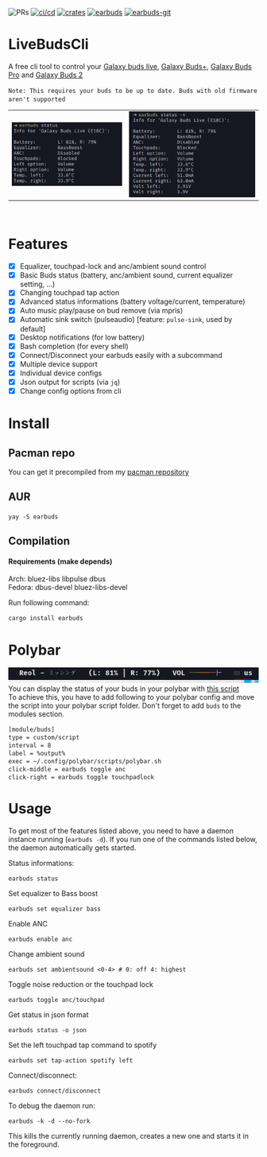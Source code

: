![PRs](https://img.shields.io/badge/PRs-welcome-56cc14?style=flat-square)
[![ci/cd](https://img.shields.io/github/workflow/status/JojiiOfficial/LiveBudsCli/Rust?style=flat-square)](https://github.com/JojiiOfficial/LiveBudsCli/actions?query=workflow%3ARust)
[![crates](https://img.shields.io/crates/dv/earbuds?style=flat-square)](https://crates.io/crates/earbuds)
[![earbuds](https://img.shields.io/aur/version/earbuds?style=flat-square&label=earbuds&logo=arch-linux)](https://aur.archlinux.org/packages/earbuds/)
[![earbuds-git](https://img.shields.io/aur/version/earbuds-git?style=flat-square&label=earbuds-git&logo=arch-linux)](https://aur.archlinux.org/packages/earbuds-git/)

# LiveBudsCli
A free cli tool to control your [Galaxy buds live](https://www.samsung.com/us/mobile-audio/galaxy-buds-live), [Galaxy Buds+](https://www.samsung.com/us/mobile/audio/galaxy-buds-plus/), [Galaxy Buds Pro](https://www.samsung.com/us/mobile/audio/galaxy-buds-pro/) and [Galaxy Buds 2](https://www.samsung.com/us/mobile-audio/galaxy-buds2/)

`Note: This requires your buds to be up to date. Buds with old firmware aren't supported`

<table>
<tr>
    <td>
        <img src=".imgs/status.png" width="auto" height="auto"/>
    </td>
    <td>
        <img src=".imgs/status_extended.png" width="auto" height="auto"/>
    </td>
</tr>
</table>
<br>


# Features
- [x] Equalizer, touchpad-lock and anc/ambient sound control
- [x] Basic Buds status (battery, anc/ambient sound, current equalizer setting, ...)
- [x] Changing touchpad tap action
- [x] Advanced status informations (battery voltage/current, temperature)
- [x] Auto music play/pause on bud remove (via mpris)
- [x] Automatic sink switch (pulseaudio) [feature: `pulse-sink`, used by default]
- [x] Desktop notifications (for low battery)
- [x] Bash completion (for every shell)
- [x] Connect/Disconnect your earbuds easily with a subcommand
- [x] Multiple device support
- [x] Individual device configs
- [x] Json output for scripts (via `jq`)
- [x] Change config options from cli

# Install


## Pacman repo
You can get it precompiled from my [pacman repository](https://repo.jojii.de)

## AUR
`yay -S earbuds`

## Compilation
#### Requirements (make depends)
Arch: bluez-libs libpulse dbus <br>
Fedora: dbus-devel bluez-libs-devel
<br>

Run following command:
```
cargo install earbuds
```


# Polybar
![Polybar](.imgs/polybar.png)
<br>
You can display the status of your buds in your polybar with [this script](https://github.com/JojiiOfficial/LiveBudsCli/tree/master/scripts/polybar.sh)
<br>
To achieve this, you have to add following to your polybar config and move the script into your polybar script folder. Don't forget to add `buds` to the modules section.
```
[module/buds]
type = custom/script
interval = 8
label = %output%
exec = ~/.config/polybar/scripts/polybar.sh
click-middle = earbuds toggle anc
click-right = earbuds toggle touchpadlock
```


# Usage
To get most of the features listed above, you need to have a daemon instance running (`earbuds -d`). If you run one of the commands 
listed below, the daemon automatically gets started.

Status informations:
```
earbuds status
```

Set equalizer to Bass boost
```
earbuds set equalizer bass
```

Enable ANC
```
earbuds enable anc
```

Change ambient sound
```
earbuds set ambientsound <0-4> # 0: off 4: highest
```

Toggle noise reduction or the touchpad lock
```
earbuds toggle anc/touchpad
```

Get status in json format
```
earbuds status -o json
```
Set the left touchpad tap command to spotify
```
earbuds set tap-action spotify left
```

Connect/disconnect:
```
earbuds connect/disconnect
```

To debug the daemon run:
```
earbuds -k -d --no-fork
```
This kills the currently running daemon, creates a new one and starts it in the foreground.
